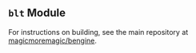 ## `blt` Module
For instructions on building, see the main repository at
[magicmoremagic/bengine](https://github.com/magicmoremagic/bengine).
